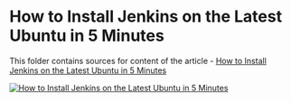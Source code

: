 # How to Install Jenkins on the Latest Ubuntu in 5 Minutes

This folder contains sources for content of the article - [How to Install Jenkins on the Latest Ubuntu in 5 Minutes](https://hands-on.cloud/how-to-install-jenkins-on-the-latest-ubuntu-in-5-minutes/)

[![How to Install Jenkins on the Latest Ubuntu in 5 Minutes](https://hands-on.cloud/how-to-install-jenkins-on-the-latest-ubuntu-in-5-minutes/How-to-Install-Jenkins-on-the-Latest-Ubuntu-in-5-Minutes.png)](https://hands-on.cloud/how-to-install-jenkins-on-the-latest-ubuntu-in-5-minutes/)
